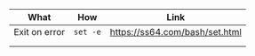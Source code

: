 | What          | How      | Link                           |
| ------------- | -------- | ------------------------------ |
| Exit on error | `set -e` | https://ss64.com/bash/set.html |
|               |          |                                |
|               |          |                                |

